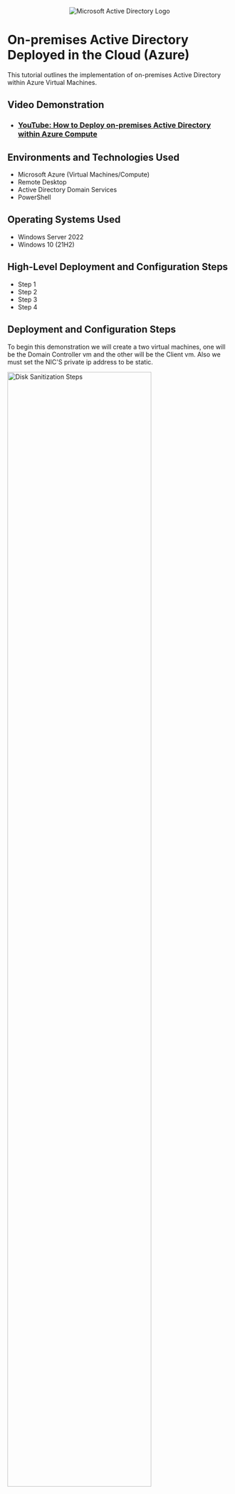 <p align="center">
<img src="https://i.imgur.com/pU5A58S.png" alt="Microsoft Active Directory Logo"/>
</p>

<h1>On-premises Active Directory Deployed in the Cloud (Azure)</h1>
This tutorial outlines the implementation of on-premises Active Directory within Azure Virtual Machines.<br />


<h2>Video Demonstration</h2>

- ### [YouTube: How to Deploy on-premises Active Directory within Azure Compute](https://www.youtube.com)

<h2>Environments and Technologies Used</h2>

- Microsoft Azure (Virtual Machines/Compute)
- Remote Desktop
- Active Directory Domain Services
- PowerShell

<h2>Operating Systems Used </h2>

- Windows Server 2022
- Windows 10 (21H2)

<h2>High-Level Deployment and Configuration Steps</h2>

- Step 1
- Step 2
- Step 3
- Step 4

<h2>Deployment and Configuration Steps</h2>
To begin this demonstration we will create a two virtual machines, one will be the Domain Controller vm and the other will be the Client vm. Also we must set the NIC'S private ip address to be static.
<p>
<img src=https://i.imgur.com/AOesk7z.png height="80%" width="80%" alt="Disk Sanitization Steps"/>
<img src=https://i.imgur.com/opIIYYm.png height="80%" width="80%" alt="Disk Sanitization Steps"/>
</p>
<p>
The next step we are going login to DC-1 and enable ICMPv4 on the windows firewall, so that we can see if we can ping Clinet-1 to DC-1 with ping -t meaning it won't stop pinging until we stop it. Also we will need DC-1 private ip address to ping.
</p>
<br />

<p>
<img src=https://i.imgur.com/VIiSJLD.png height="80%" width="80%" alt="Disk Sanitization Steps"/>
<img src=https://i.imgur.com/H8vXv4k.png height="80%" width="80%" alt="Disk Sanitization Steps"/>  
</p>
<p>
Now we can log back into DC-1 and install Active directory domain services and promote as a dc. When we setup a new forest it should mydomain.com but it can be anything you want, so that when you the system restarts you should be able to login to DC-1 as mydomain.com\labuser.
</p>
<br />

<p>
<img src=https://i.imgur.com/3sdn88y.png height="80%" width="80%" alt="Disk Sanitization Steps"/>
</p>
<p>
Now if we loginned successfully with mydomain.com\user we will open active directory users and computers from the tools menu and then right click on mydomain.com so we can create two organizational unit (folders) with one being _ADMINS and _EMPOLYEES. If we right click on the empty admins window we should be able to create a new user which we would name jane doe.
</p>
<br />

<p>
<img src=https://i.imgur.com/IoneYOL.png height="80%" width="80%" alt="Disk Sanitization Steps"/>
<img src=https://i.imgur.com/C1FVCpZ.png height="80%" width="80%" alt="Disk Sanitization Steps"/>  
</p>
<p>
Lorem ipsum dolor sit amet, consectetur adipiscing elit, sed do eiusmod tempor incididunt ut labore et dolore magna aliqua. Ut enim ad minim veniam, quis nostrud exercitation ullamco laboris nisi ut aliquip ex ea commodo consequat. Duis aute irure dolor in reprehenderit in voluptate velit esse cillum dolore eu fugiat nulla pariatur.
</p>
<br />

<p>
<img src="https://i.imgur.com/DJmEXEB.png" height="80%" width="80%" alt="Disk Sanitization Steps"/>
</p>
<p>
Lorem ipsum dolor sit amet, consectetur adipiscing elit, sed do eiusmod tempor incididunt ut labore et dolore magna aliqua. Ut enim ad minim veniam, quis nostrud exercitation ullamco laboris nisi ut aliquip ex ea commodo consequat. Duis aute irure dolor in reprehenderit in voluptate velit esse cillum dolore eu fugiat nulla pariatur.
</p>
<br />

<p>
<img src=https://i.imgur.com/3sdn88y.png height="80%" width="80%" alt="Disk Sanitization Steps"/>
</p>
<p>
Lorem ipsum dolor sit amet, consectetur adipiscing elit, sed do eiusmod tempor incididunt ut labore et dolore magna aliqua. Ut enim ad minim veniam, quis nostrud exercitation ullamco laboris nisi ut aliquip ex ea commodo consequat. Duis aute irure dolor in reprehenderit in voluptate velit esse cillum dolore eu fugiat nulla pariatur.
</p>
<br />

<p>
<img src="https://i.imgur.com/DJmEXEB.png" height="80%" width="80%" alt="Disk Sanitization Steps"/>
</p>
<p>
Lorem ipsum dolor sit amet, consectetur adipiscing elit, sed do eiusmod tempor incididunt ut labore et dolore magna aliqua. Ut enim ad minim veniam, quis nostrud exercitation ullamco laboris nisi ut aliquip ex ea commodo consequat. Duis aute irure dolor in reprehenderit in voluptate velit esse cillum dolore eu fugiat nulla pariatur.
</p>
<br />

<p>
<img src="https://i.imgur.com/DJmEXEB.png" height="80%" width="80%" alt="Disk Sanitization Steps"/>
</p>
<p>
Lorem ipsum dolor sit amet, consectetur adipiscing elit, sed do eiusmod tempor incididunt ut labore et dolore magna aliqua. Ut enim ad minim veniam, quis nostrud exercitation ullamco laboris nisi ut aliquip ex ea commodo consequat. Duis aute irure dolor in reprehenderit in voluptate velit esse cillum dolore eu fugiat nulla pariatur.
</p>
<br />
